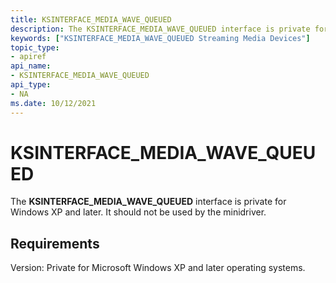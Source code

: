 ```yaml
---
title: KSINTERFACE_MEDIA_WAVE_QUEUED
description: The KSINTERFACE_MEDIA_WAVE_QUEUED interface is private for Windows XP and later and should not be used by the minidriver.
keywords: ["KSINTERFACE_MEDIA_WAVE_QUEUED Streaming Media Devices"]
topic_type:
- apiref
api_name:
- KSINTERFACE_MEDIA_WAVE_QUEUED
api_type:
- NA
ms.date: 10/12/2021
---
```


# KSINTERFACE_MEDIA_WAVE_QUEUED

The **KSINTERFACE_MEDIA_WAVE_QUEUED** interface is private for Windows XP and later. It should not be used by the minidriver.

## Requirements

Version: Private for Microsoft Windows XP and later operating systems.

